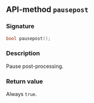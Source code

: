 ## API-method `pausepost`

### Signature
``` c++
bool pausepost();
```

### Description
Pause post-processing.

### Return value
Always `true`.
